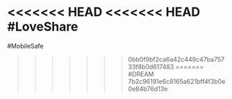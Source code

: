 <<<<<<< HEAD
<<<<<<< HEAD
#LoveShare
=======
#MobileSafe
>>>>>>> 0bb0f9bf2ca6a42c449c47ba75733f8b0d617483
=======
#DREAM
>>>>>>> 7b2c96191e6c8165a621bff4f3b0e0e84b76d13e
